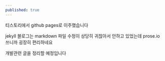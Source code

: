 ```yaml
---
published: true
---
```

티스토리에서 github pages로 이주했습니다

jekyll 블로그는 markdown 파일 수정이 상당히 귀찮아서 안하고 있었는데 prose.io 쓰니까 굉장히 편리하네요

개발관련 글을 정리할 예정입니다